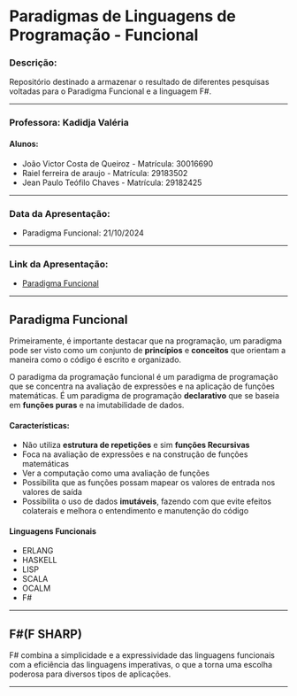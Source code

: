 # Paradigmas de Linguagens de Programação - Funcional

### **Descrição:**
Repositório destinado a armazenar o resultado de diferentes pesquisas voltadas para o Paradigma Funcional e a linguagem F#.

***

### **Professora: Kadidja Valéria**
#### **Alunos:**
   * João Victor Costa de Queiroz - Matrícula: 30016690
   * Raiel ferreira de araujo - Matrícula: 29183502
   * Jean Paulo Teófilo Chaves - Matrícula: 29182425

***

### **Data da Apresentação:**
   * Paradigma Funcional: 21/10/2024

***

### **Link da Apresentação:**
   * [ Paradigma Funcional ](https://view.genially.com/66f178615bdbfb34e3d4ea2d/learning-experience-didactic-unit-programacao-funcional)

***

## **Paradigma Funcional**
Primeiramente, é importante destacar que na programação, um paradigma pode ser visto como um conjunto de **princípios** e **conceitos** que orientam a maneira como o código é escrito e organizado.

O paradigma da programação funcional é um paradigma de programação que se concentra na avaliação de expressões e na aplicação de funções matemáticas. É um paradigma de programação **declarativo** que se baseia em **funções puras** e na imutabilidade de dados.

#### **Características:**
   * Não utiliza **estrutura de repetições** e sim **funções Recursivas** </li>
   * Foca na avaliação de expressões e na construção de funções matemáticas </li>
   * Ver a computação como uma avaliação de funções</li>
   * Possibilita que as funções possam mapear os valores de entrada nos valores de saída</li>
   * Possibilita o uso de dados **imutáveis**, fazendo com que evite efeitos colaterais e melhora o entendimento e manutenção do código

#### **Linguagens Funcionais**
   * ERLANG
   * HASKELL
   * LISP
   * SCALA
   * OCALM
   * F#

***

## **F#(F SHARP)**
F# combina a simplicidade e a expressividade das linguagens funcionais com a eficiência das linguagens imperativas, o que a torna uma escolha poderosa para diversos tipos de aplicações.

***
